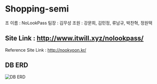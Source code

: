 # Shopping-semi

조 이름 : NoLookPass
팀장 : 김무성
조원 : 강문희, 김민정, 류남규, 박찬혁, 정원택

## Site Link : http://www.itwill.xyz/nolookpass/

Reference Site Link : http://nookyoon.kr/

## DB ERD
![DB ERD](https://user-images.githubusercontent.com/58097202/129297596-3eb31d99-d0dc-49e2-947a-7172e8d364dc.png)
